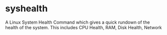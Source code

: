 # syshealth
A Linux System Health Command which gives a quick rundown of the health of the system. This includes CPU Health, RAM, Disk Health, Network
